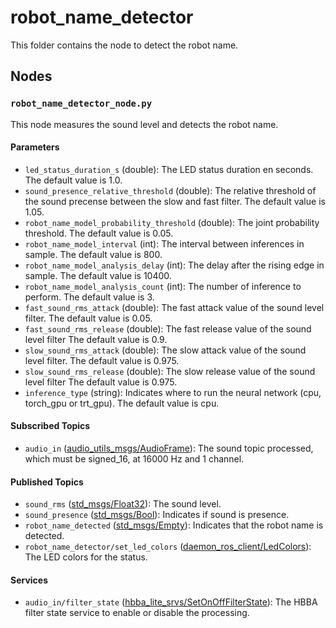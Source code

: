 # robot_name_detector
This folder contains the node to detect the robot name.

## Nodes
### `robot_name_detector_node.py`
This node measures the sound level and detects the robot name.

#### Parameters
 - `led_status_duration_s` (double): The LED status duration en seconds. The default value is 1.0.
 - `sound_presence_relative_threshold` (double): The relative threshold of the sound precense between the slow and fast filter. The default value is 1.05.
 - `robot_name_model_probability_threshold` (double): The joint probability threshold. The default value is 0.05.
 - `robot_name_model_interval` (int): The interval between inferences in sample. The default value is 800.
 - `robot_name_model_analysis_delay` (int): The delay after the rising edge in sample. The default value is 10400.
 - `robot_name_model_analysis_count` (int): The number of inference to perform. The default value is 3.
 - `fast_sound_rms_attack` (double): The fast attack value of the sound level filter. The default value is 0.05.
 - `fast_sound_rms_release` (double): The fast release value of the sound level filter The default value is 0.9.
 - `slow_sound_rms_attack` (double): The slow attack value of the sound level filter. The default value is 0.975.
 - `slow_sound_rms_release` (double): The slow release value of the sound level filter The default value is 0.975.
 - `inference_type` (string): Indicates where to run the neural network (cpu, torch_gpu or trt_gpu). The default value is cpu.

#### Subscribed Topics
 - `audio_in` ([audio_utils_msgs/AudioFrame](https://github.com/introlab/audio_utils/blob/ros2/audio_utils_msgs/msg/AudioFrame.msg)): The sound topic processed, which must be signed_16, at 16000 Hz and 1 channel.

#### Published Topics
 - `sound_rms` ([std_msgs/Float32](https://docs.ros.org/en/humble/p/std_msgs/interfaces/msg/Float32.html)): The sound level.
 - `sound_presence` ([std_msgs/Bool](https://docs.ros.org/en/humble/p/std_msgs/interfaces/msg/Bool.html)): Indicates if sound is presence.
 - `robot_name_detected` ([std_msgs/Empty](https://docs.ros.org/en/humble/p/std_msgs/interfaces/msg/Empty.html)): Indicates that the robot name is detected.
 - `robot_name_detector/set_led_colors` ([daemon_ros_client/LedColors](../../daemon_ros_client/msg/LedColors.msg)): The LED colors for the status.

#### Services
 - `audio_in/filter_state` ([hbba_lite_srvs/SetOnOffFilterState](../../utils/hbba_lite/hbba_lite_srvs/srv/SetOnOffFilterState.srv)): The HBBA filter state service to enable or disable the processing.
